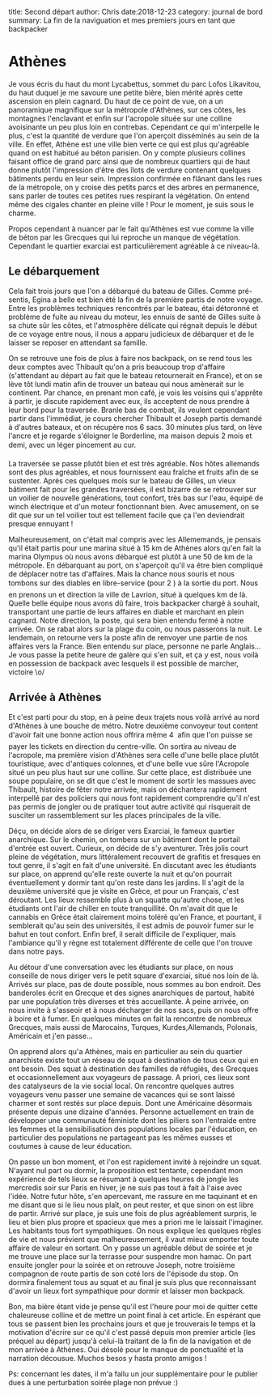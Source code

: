 title: Second départ
author: Chris
date:2018-12-23
category: journal de bord
summary: La fin de la naviguation et mes premiers jours en tant que backpacker 

# Athènes

Je vous écris du haut du mont Lycabettus, sommet du parc Lofos Likavitou, du haut duquel je me savoure une petite bière, bien mérité après cette ascension en plein cagnard.
Du haut de ce point de vue, on a un panoramique magnifique sur la métropole d'Athènes, sur ces côtes, les montagnes l'enclavant et enfin sur l'acropole située sur une colline avoisinante un peu plus loin en contrebas.
Cependant ce qui m'interpelle le plus, c'est la quantité de verdure que l'on aperçoit disséminés au sein de la ville. En effet, Athène est une ville bien verte ce qui est plus qu'agréable quand on est habitué au béton parisien. On y compte plusieurs collines faisant office de grand parc ainsi que de nombreux quartiers qui de haut donne plutôt l'impression d'être des îlots de verdure contenant quelques bâtiments perdu en leur sein.
Impression confirmée en flânant dans les rues de la métropole, on y croise des petits parcs et des arbres en permanence, sans parler de toutes ces petites rues respirant la végétation. On entend même des cigales chanter en pleine ville ! Pour le moment, je suis sous le charme.

Propos cependant à nuancer par le fait qu'Athènes est vue comme la ville de béton par les Grecques qui lui reproche un manque de végétation. Cependant le quartier exarciai est particulièrement agréable à ce niveau-là.

## Le débarquement

Cela fait trois jours que l'on a débarqué du bateau de Gilles. Comme pré-sentis, Egina a belle est bien été la fin de la première partis de notre voyage.
Entre les problèmes techniques rencontrés par le bateau, étai détoronné et problème de fuite au niveau du moteur, les ennuis de santé de Gilles suite à sa chute sûr les côtes, et l'atmosphère délicate qui régnait depuis le début de ce voyage entre nous, il nous a apparu judicieux de débarquer et de le laisser se reposer en attendant sa famille.

On se retrouve une fois de plus à faire nos backpack, on se rend tous les deux comptes avec Thibault qu'on a pris beaucoup trop d'affaire (s'attendant au départ au fait que le bateau retournerait en France), et on se lève tôt lundi matin afin de trouver un bateau qui nous amènerait sur le continent.
Par chance, en prenant mon café, je vois les voisins qui s'apprête à partir, je discute rapidement avec eux, ils acceptent de nous prendre à leur bord pour la traversée.
Branle bas de combat, ils veulent cependant partir dans l'immédiat, je cours chercher Thibault et Joseph partis demandé à d'autres bateaux, et on récupère nos 6 sacs.
30 minutes plus tard, on lève l'ancre et je regarde s'éloigner le Borderline, ma maison depuis 2 mois et demi, avec un léger pincement au cur.

La traversée se passe plutôt bien et est très agréable. Nos hôtes allemands sont des plus agréables, et nous fournissent eau fraîche et fruits afin de se sustenter.
Après ces quelques mois sur le bateau de Gilles, un vieux bâtiment fait pour les grandes traversées, il est bizarre de se retrouver sur un voilier de nouvelle générations, tout confort, très bas sur l'eau, équipé de winch électrique et d'un moteur fonctionnant bien. Avec amusement, on se dit que sur un tel voilier tout est tellement facile que ça l'en deviendrait presque ennuyant !

Malheureusement, on c'était mal compris avec les Allememands, je pensais qu'il était partis pour une marina situé à 15 km de Athènes alors qu'en fait la marina Olympus où nous avons débarqué est plutôt à une 50 de km de la métropole. En débarquant au port, on s'aperçoit qu'il va être bien compliqué de déplacer notre tas d'affaires.
Mais la chance nous souris et nous tombons sur des diables en libre-service (pour 2 ) à la sortie du port. Nous en prenons un et direction la ville de Lavrion, situé à quelques km de là. Quelle belle équipe nous avons dû faire, trois backpacker chargé à souhait, transportant une partie de leurs affaires en diable et marchant en plein cagnard. Notre direction, la poste, qui sera bien entendu fermé à notre arrivée. On se rabat alors sur la plage du coin, ou nous passerons la nuit.
Le lendemain, on retourne vers la poste afin de renvoyer une partie de nos affaires vers la France. Bien entendu sur place, personne ne parle Anglais...
Je vous passe la petite heure de galère qui s'en suit, et ça y est, nous voilà en possession de backpack avec lesquels il est possible de marcher, victoire \o/


## Arrivée à Athènes

Et c'est parti pour du stop, en à peine deux trajets nous voilà arrivé au nord d'Athènes à une bouche de métro. Notre deuxième convoyeur tout content d'avoir fait une bonne action nous offrira même 4  afin que l'on puisse se payer les tickets en direction du centre-ville.
On sortira au niveau de l'acropole, ma première vision d'Athènes sera celle d'une belle place plutôt touristique, avec d'antiques colonnes, et d'une belle vue sûre l'Acropole situé un peu plus haut sur une colline. Sur cette place, est distribuée une soupe populaire, on se dit que c'est le moment de sortir les massues avec Thibault, histoire de fêter notre arrivée, mais on déchantera rapidement interpellé par des policiers qui nous font rapidement comprendre qu'il n'est pas permis de jongler ou de pratiquer tout autre activité qui risquerait de susciter un rassemblement sur les places principales de la ville.

Déçu, on décide alors de se diriger vers Exarciai, le fameux quartier anarchique. Sur le chemin, on tombera sur un bâtiment dont le portail d'entrée est ouvert. Curieux, on décide de s'y aventurer. Très jolis court pleine de végétation, murs littéralement recouvert de grafitis et fresques en tout genre, il s'agit en fait d'une université.
En discutant avec les étudiants sur place, on apprend qu'elle reste ouverte la nuit et qu'on pourrait éventuellement y dormir tant qu'on reste dans les jardins. Il s'agit de la deuxième université que je visite en Grèce, et pour un Français, c'est déroutant. Les lieux ressemble plus à un squatte qu'autre chose, et les étudiants ont l'air de chiller en toute tranquillité. On m'avait dit que le cannabis en Grèce était clairement moins toléré qu'en France, et pourtant, il semblerait qu'au sein des universités, il est admis de pouvoir fumer sur le bahut en tout confort. Enfin bref, il serait difficile de l'expliquer, mais l'ambiance qu'il y règne est totalement différente de celle que l'on trouve dans notre pays.

Au détour d'une conversation avec les étudiants sur place, on nous conseille de nous diriger vers le petit square d'exarciai, situé nos loin de là. Arrivés sur place, pas de doute possible, nous sommes au bon endroit. Des banderoles écrit en Grecque et des signes anarchiques de partout, habité par une population très diverses et très accueillante. À peine arrivée, on nous invite à s'asseoir et à nous décharger de nos sacs, puis on nous offre à boire et à fumer. En quelques minutes on fait la rencontre de nombreux Grecques, mais aussi de Marocains, Turques, Kurdes,Allemands, Polonais, Américain et j'en passe...

On apprend alors qu'a Athènes, mais en particulier au sein du quartier anarchiste existe tout un réseau de squat à destination de tous ceux qui en ont besoin.
Des squat à destination des familles de réfugiés, des Grecques et occasionnellement aux voyageurs de passage. A priori, ces lieux sont des catalyseurs de la vie social local. On rencontre quelques autres voyageurs venu passer une semaine de vacances qui se sont laissé charmer et sont restés sur place depuis. Dont une Américaine désormais présente depuis une dizaine d'années. Personne actuellement en train de développer une communauté féministe dont les piliers son l'entraide entre les femmes et la sensibilisation des populations locales par l'éducation, en particulier des populations ne partageant pas les mêmes eusses et coutumes à cause de leur éducation.

On passe un bon moment, et l'on est rapidement invité à rejoindre un squat. N'ayant nul part ou dormir, la proposition est tentante, cependant mon expérience de tels lieux se résumant à quelques heures de jongle les mercredis soir sur Paris en hiver, je ne suis pas tout à fait à l'aise avec l'idée. Notre futur hôte, s'en apercevant, me rassure en me taquinant et en me disant que si le lieu nous plaît, on peut rester, et que sinon on est libre de partir. Arrivé sur place, je suis une fois de plus agréablement surpris, le lieu et bien plus propre et spacieux que mes a priori me le laissait l'imaginer. Les habitants tous fort sympathiques. On nous explique les quelques règles de vie et nous prévient que malheureusement, il vaut mieux emporter toute affaire de valeur en sortant. On y passe un agréable début de soirée et je me trouve une place sur la terrasse pour suspendre mon hamac. On part ensuite jongler pour la soirée et on retrouve Joseph, notre troisième compagnon de route partis de son coté lors de l'épisode du stop. On dormira finalement tous au squat et au final je suis plus que reconnaissant d'avoir un lieux fort sympathique pour dormir et laisser mon backpack.

Bon, ma bière étant vide je pense qu'il est l'heure pour moi de quitter cette chaleureuse colline et de mettre un point final à cet article. En espérant que tous se passent bien les prochains jours et que je trouverais le temps et la motivation d'écrire sur ce qu'il c'est passé depuis mon premier article (les préquel au départ) jusqu'à celui-là traitant de la fin de la navigation et de mon arrivée à Athènes. Oui désolé pour le manque de ponctualité et la narration décousue.
Muchos besos y hasta pronto amigos !

Ps: concernant les dates, il m'a fallu un jour supplémentaire pour le publier dues à une perturbation soirée plage non prévue :)
